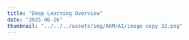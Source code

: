 ```yaml
---
title: "Deep Learning Overview" 
date: "2025-06-26"
thumbnail: "../../../assets/img/ARM/AI/image copy 32.png"
---
```


